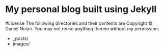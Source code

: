 # My personal blog built using Jekyll

#License
The following directories and their contents are Copyright &copy; Daniel Nolan. You may not reuse anything therein without my permission:

* _posts/
* images/
